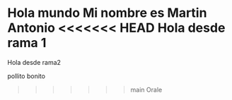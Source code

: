 Hola mundo
Mi nombre es Martin Antonio
<<<<<<< HEAD
Hola desde rama 1
=======

Hola desde rama2

pollito bonito
>>>>>>> main
Orale
